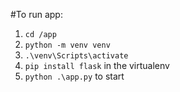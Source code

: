 #To run app:
1. `cd /app` 
2. `python -m venv venv`
3. `.\venv\Scripts\activate`
4. `pip install flask` in the virtualenv
5. `python .\app.py` to start 